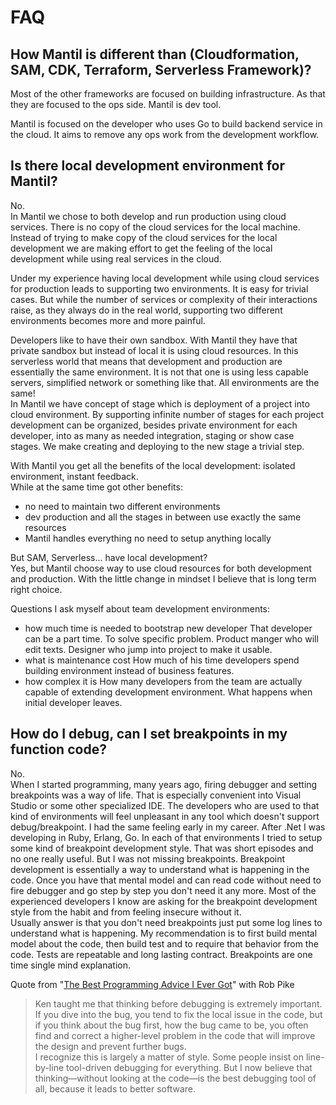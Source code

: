 # FAQ

## How Mantil is different than (Cloudformation, SAM, CDK, Terraform, Serverless Framework)?

Most of the other frameworks are focused on building infrastructure. As that they are focused to the ops side. Mantil is dev tool.

Mantil is focused on the developer who uses Go to build backend service in the cloud. It aims to remove any ops work from the development workflow.


## Is there local development environment for Mantil?
No.  
In Mantil we chose to both develop and run production using cloud services. There is no copy of the cloud services for the local machine. Instead of trying to make copy of the cloud services for the local development we are making effort to get the feeling of the local development while using real services in the cloud. 

Under my experience having local development while using cloud services for production leads to supporting two environments. It is easy for trivial cases. But while the number of services or complexity of their interactions raise, as they always do in the real world, supporting two different environments becomes more and more painful. 

Developers like to have their own sandbox. With Mantil they have that private sandbox but instead of local it is using cloud resources. In this serverless world that means that development and production are essentially the same environment. It is not that one is using less capable servers, simplified network or something like that. All environments are the same!  
In Mantil we have concept of stage which is deployment of a project into cloud environment. By supporting infinite number of stages for each project development can be organized, besides private environment for each developer, into as many as needed integration, staging or show case stages. We make creating and deploying to the new stage a trivial step.

With Mantil you get all the benefits of the local development: isolated environment, instant feedback.   
While at the same time got other benefits:
 * no need to maintain two different environments
 * dev production and all the stages in between use exactly the same resources
 * Mantil handles everything no need to setup anything locally
 
But SAM, Serverless... have local development?  
Yes, but Mantil choose way to use cloud resources for both development and production. With the little change in mindset I believe that is long term right choice.

Questions I ask myself about team development environments:
 * how much time is needed to bootstrap new developer
   That developer can be a part time. To solve specific problem. Product manger who will edit texts. Designer who jump into project to make it usable. 
 * what is maintenance cost
   How much of his time developers spend building environment instead of business features.
 * how complex it is
   How many developers from the team are actually capable of extending development environment.
   What happens when initial developer leaves.
   

## How do I debug, can I set breakpoints in my function code?
No.  
When I started programming, many years ago, firing debugger and setting breakpoints was a way of life. That is especially convenient into Visual Studio or some other specialized IDE. The developers who are used to that kind of environments will feel unpleasant in any tool which doesn't support debug/breakpoint. I had the same feeling early in my career. After .Net I was developing in Ruby, Erlang, Go. In each of that environments I tried to setup some kind of breakpoint development style. That was short episodes and no one really useful. But I was not missing breakpoints. Breakpoint development is essentially a way to understand what is happening in the code. Once you have that mental model and can read code without need to fire debugger and go step by step you don't need it any more. Most of the experienced developers I know are asking for the breakpoint development style from the habit and from feeling insecure without it.  
Usually answer is that you don't need breakpoints just put some log lines to understand what is happening. My recommendation is to first build mental model about the code, then build test and to require that behavior from the code. Tests are repeatable and long lasting contract. Breakpoints are one time single mind explanation. 

Quote from "[The Best Programming Advice I Ever Got](http://www.informit.com/articles/article.aspx?p=1941206)" with Rob Pike

> Ken taught me that thinking before debugging is extremely important. If you dive into the bug, you tend to fix the local issue in the code, but if you think about the bug first, how the bug came to be, you often find and correct a higher-level problem in the code that will improve the design and prevent further bugs.  
> I recognize this is largely a matter of style. Some people insist on line-by-line tool-driven debugging for everything. But I now believe that thinking—without looking at the code—is the best debugging tool of all, because it leads to better software.



<!--
* usporedba s drugim alatima
* Postoji li lokalna razvojna okolina - ne
* Moram li imati svoj AWS account - da
* Moram li imati prava na AWS-u - da, ali samo za install fazu, nakon toga vise ne treba, u buducim verzijama nece morati imati nikakva AWS prava napomenuti to
* Koliko ce me kostatiti to na AWS-u - ma nista,
* Sto ce Mantil kreirati na mom AWS accountu - popis za node, za project, objasniti naming, tagging
* Kako da znam koji su resursi kreirani od strane Mantila - objasniti naming, tagging
* Kako da znam sto se dogadja u mojoj lambda funkciji - invoke pokazuje logove
* Mogu li imati vise deploymenta jednog projekta
* Sto moram imati na svom racunalu - mantil cli i Go, sve ostalo je u cloudu
-->

